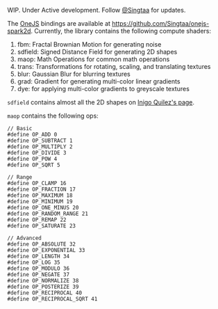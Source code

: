 ﻿WIP. Under Active development. Follow [@Singtaa](https://x.com/Singtaa) for updates.

The [OneJS](https://onejs.com) bindings are available at https://github.com/Singtaa/onejs-spark2d. Currently, the library contains the following compute shaders:

1. fbm: Fractal Brownian Motion for generating noise
2. sdfield: Signed Distance Field for generating 2D shapes
3. maop: Math Operations for common math operations
4. trans: Transformations for rotating, scaling, and translating textures
5. blur: Gaussian Blur for blurring textures
6. grad: Gradient for generating multi-color linear gradients
7. dye: for applying multi-color gradients to greyscale textures

`sdfield` contains almost all the 2D shapes on [Inigo Quilez's page](https://iquilezles.org/articles/distfunctions2d/).

`maop` contains the following ops:

```hlsl
// Basic
#define OP_ADD 0
#define OP_SUBTRACT 1
#define OP_MULTIPLY 2
#define OP_DIVIDE 3
#define OP_POW 4
#define OP_SQRT 5

// Range
#define OP_CLAMP 16
#define OP_FRACTION 17
#define OP_MAXIMUM 18
#define OP_MINIMUM 19
#define OP_ONE_MINUS 20
#define OP_RANDOM_RANGE 21
#define OP_REMAP 22
#define OP_SATURATE 23

// Advanced
#define OP_ABSOLUTE 32
#define OP_EXPONENTIAL 33
#define OP_LENGTH 34
#define OP_LOG 35
#define OP_MODULO 36
#define OP_NEGATE 37
#define OP_NORMALIZE 38
#define OP_POSTERIZE 39
#define OP_RECIPROCAL 40
#define OP_RECIPROCAL_SQRT 41
```